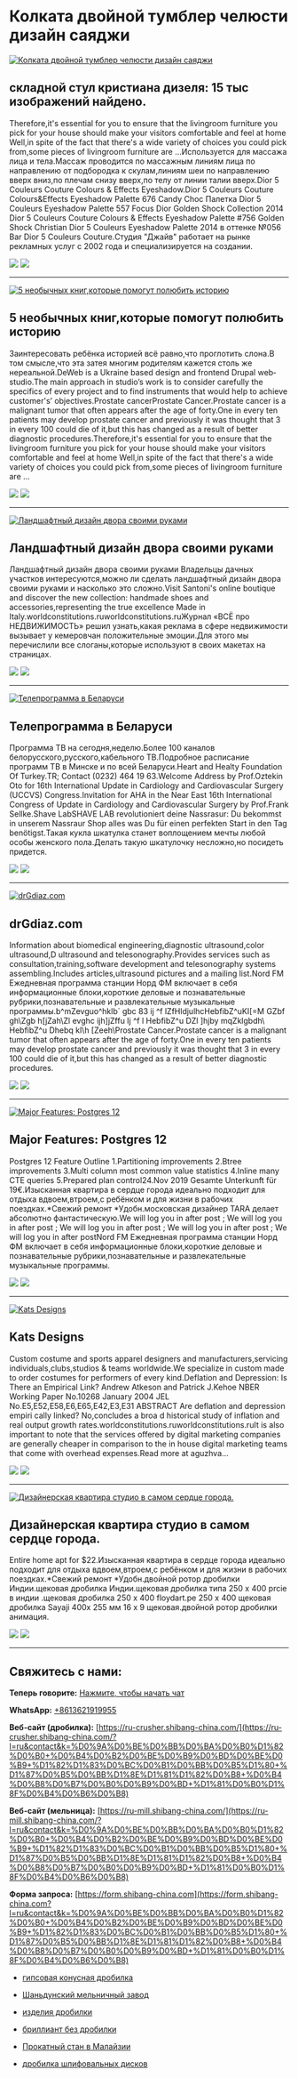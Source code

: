 # Колката двойной тумблер челюсти дизайн саяджи

<a href="https://swt.shibang-china.com/?l=ru&img&k=%D0%9A%D0%BE%D0%BB%D0%BA%D0%B0%D1%82%D0%B0+%D0%B4%D0%B2%D0%BE%D0%B9%D0%BD%D0%BE%D0%B9+%D1%82%D1%83%D0%BC%D0%B1%D0%BB%D0%B5%D1%80+%D1%87%D0%B5%D0%BB%D1%8E%D1%81%D1%82%D0%B8+%D0%B4%D0%B8%D0%B7%D0%B0%D0%B9%D0%BD+%D1%81%D0%B0%D1%8F%D0%B4%D0%B6%D0%B8" target="_blank">![Колката двойной тумблер челюсти дизайн саяджи](http://static.shibang-china.com/all-800x300/1450.jpg)</a>

## складной стул кристиана дизеля: 15 тыс изображений найдено.
Therefore,it's essential for you to ensure that the livingroom furniture you pick for your house should make your visitors comfortable and feel at home Well,in spite of the fact that there's a wide variety of choices you could pick from,some pieces of livingroom furniture are …Используется для массажа лица и тела.Массаж проводится по массажным линиям лица по направлению от подбородка к скулам,линиям шеи по направлению вверх вниз,по плечам снизу вверх,по телу от линии талии вверх.Dior 5 Couleurs Couture Colours &amp; Effects Eyeshadow.Dior 5 Couleurs Couture Colours&amp;Effects Eyeshadow Palette 676 Candy Choc Палетка Dior 5 Couleurs Eyeshadow Palette 557 Focus Dior Golden Shock Collection 2014 Dior 5 Couleurs Couture Colours &amp; Effects Eyeshadow Palette #756 Golden Shock Christian Dior 5 Couleurs Eyeshadow Palette 2014 в оттенке №056 Bar Dior 5 Couleurs Couture.Студия &quot;Джайв&quot; работает на рынке рекламных услуг с 2002 года и специализируется на создании.


<a href="https://whatsapp.shibangsoft.com/WhatsApp.php" target="_blank" title="WhatsApp">![](http://static.shibang-china.com/icon/whatsapp.png)</a> <a href="https://swt.shibang-china.com/?l=ru&icon&k=%D0%9A%D0%BE%D0%BB%D0%BA%D0%B0%D1%82%D0%B0+%D0%B4%D0%B2%D0%BE%D0%B9%D0%BD%D0%BE%D0%B9+%D1%82%D1%83%D0%BC%D0%B1%D0%BB%D0%B5%D1%80+%D1%87%D0%B5%D0%BB%D1%8E%D1%81%D1%82%D0%B8+%D0%B4%D0%B8%D0%B7%D0%B0%D0%B9%D0%BD+%D1%81%D0%B0%D1%8F%D0%B4%D0%B6%D0%B8" target="_blank">![](http://static.shibang-china.com/icon/chat-ru.png)</a>

---

<a href="https://swt.shibang-china.com/?l=ru&img&k=%D0%9A%D0%BE%D0%BB%D0%BA%D0%B0%D1%82%D0%B0+%D0%B4%D0%B2%D0%BE%D0%B9%D0%BD%D0%BE%D0%B9+%D1%82%D1%83%D0%BC%D0%B1%D0%BB%D0%B5%D1%80+%D1%87%D0%B5%D0%BB%D1%8E%D1%81%D1%82%D0%B8+%D0%B4%D0%B8%D0%B7%D0%B0%D0%B9%D0%BD+%D1%81%D0%B0%D1%8F%D0%B4%D0%B6%D0%B8" target="_blank">![5 необычных книг,которые помогут полюбить историю](http://static.shibang-china.com/all-800x300/895.jpg)</a>

## 5 необычных книг,которые помогут полюбить историю
Заинтересовать ребёнка историей всё равно,что проглотить слона.В том смысле,что эта затея многим родителям кажется столь же нереальной.DeWeb is a Ukraine based design and frontend Drupal web&#173;studio.The main approach in studio’s work is to consider carefully the specifics of every project and to find instruments that would help to achieve customer's’ objectives.Prostate cancerProstate Cancer.Prostate cancer is a malignant tumor that often appears after the age of forty.One in every ten patients may develop prostate cancer and previously it was thought that 3 in every 100 could die of it,but this has changed as a result of better diagnostic procedures.Therefore,it's essential for you to ensure that the livingroom furniture you pick for your house should make your visitors comfortable and feel at home Well,in spite of the fact that there's a wide variety of choices you could pick from,some pieces of livingroom furniture are …


<a href="https://whatsapp.shibangsoft.com/WhatsApp.php" target="_blank" title="WhatsApp">![](http://static.shibang-china.com/icon/whatsapp.png)</a> <a href="https://swt.shibang-china.com/?l=ru&icon&k=%D0%9A%D0%BE%D0%BB%D0%BA%D0%B0%D1%82%D0%B0+%D0%B4%D0%B2%D0%BE%D0%B9%D0%BD%D0%BE%D0%B9+%D1%82%D1%83%D0%BC%D0%B1%D0%BB%D0%B5%D1%80+%D1%87%D0%B5%D0%BB%D1%8E%D1%81%D1%82%D0%B8+%D0%B4%D0%B8%D0%B7%D0%B0%D0%B9%D0%BD+%D1%81%D0%B0%D1%8F%D0%B4%D0%B6%D0%B8" target="_blank">![](http://static.shibang-china.com/icon/chat-ru.png)</a>

---

<a href="https://swt.shibang-china.com/?l=ru&img&k=%D0%9A%D0%BE%D0%BB%D0%BA%D0%B0%D1%82%D0%B0+%D0%B4%D0%B2%D0%BE%D0%B9%D0%BD%D0%BE%D0%B9+%D1%82%D1%83%D0%BC%D0%B1%D0%BB%D0%B5%D1%80+%D1%87%D0%B5%D0%BB%D1%8E%D1%81%D1%82%D0%B8+%D0%B4%D0%B8%D0%B7%D0%B0%D0%B9%D0%BD+%D1%81%D0%B0%D1%8F%D0%B4%D0%B6%D0%B8" target="_blank">![Ландшафтны&#173;й дизайн двора своими руками](http://static.shibang-china.com/all-800x300/1393.jpg)</a>

## Ландшафтны&#173;й дизайн двора своими руками
Ландшафтны&#173;й дизайн двора своими руками Владельцы дачных участков интересуются,можно ли сделать ландшафтный дизайн двора своими руками и насколько это сложно.Visit Santoni's online boutique and discover the new collection: handmade shoes and accessories,representing the true excellence Made in Italy.worldconstitutions.ruworldconstitutions.ruЖурнал &#171;ВСЁ про НЕДВИЖИМОСТЬ&#187; решил узнать,какая реклама в сфере недвижимости вызывает у кемеровчан положительные эмоции.Для этого мы перечислили все слоганы,которые используют в своих макетах на страницах.


<a href="https://whatsapp.shibangsoft.com/WhatsApp.php" target="_blank" title="WhatsApp">![](http://static.shibang-china.com/icon/whatsapp.png)</a> <a href="https://swt.shibang-china.com/?l=ru&icon&k=%D0%9A%D0%BE%D0%BB%D0%BA%D0%B0%D1%82%D0%B0+%D0%B4%D0%B2%D0%BE%D0%B9%D0%BD%D0%BE%D0%B9+%D1%82%D1%83%D0%BC%D0%B1%D0%BB%D0%B5%D1%80+%D1%87%D0%B5%D0%BB%D1%8E%D1%81%D1%82%D0%B8+%D0%B4%D0%B8%D0%B7%D0%B0%D0%B9%D0%BD+%D1%81%D0%B0%D1%8F%D0%B4%D0%B6%D0%B8" target="_blank">![](http://static.shibang-china.com/icon/chat-ru.png)</a>

---

<a href="https://swt.shibang-china.com/?l=ru&img&k=%D0%9A%D0%BE%D0%BB%D0%BA%D0%B0%D1%82%D0%B0+%D0%B4%D0%B2%D0%BE%D0%B9%D0%BD%D0%BE%D0%B9+%D1%82%D1%83%D0%BC%D0%B1%D0%BB%D0%B5%D1%80+%D1%87%D0%B5%D0%BB%D1%8E%D1%81%D1%82%D0%B8+%D0%B4%D0%B8%D0%B7%D0%B0%D0%B9%D0%BD+%D1%81%D0%B0%D1%8F%D0%B4%D0%B6%D0%B8" target="_blank">![Телепрограмма в Беларуси](http://static.shibang-china.com/all-800x300/1337.jpg)</a>

## Телепрограмма в Беларуси
Программа ТВ на сегодня,неделю.Более 100 каналов белорусского,русского,кабельного ТВ.Подробное расписание программ ТВ в Минске и по всей Беларуси.Heart and Healty Foundation Of Turkey.TR; Contact (0232) 464 19 63.Welcome Address by Prof.Oztekin Oto for 16th International Update in Cardiology and Cardiovascular Surgery (UCCVS) Congress.Invitation for AHA in the Near East 16th International Congress of Update in Cardiology and Cardiovascular Surgery by Prof.Frank Sellke.Shave LabSHAVE LAB revolutioniert deine Nassrasur: Du bekommst in unserem Nassraur Shop alles was Du f&#252;r einen perfekten Start in den Tag ben&#246;tigst.Такая кукла шкатулка станет воплощением мечты любой особы женского пола.Делать такую шкатулочку несложно,но посидеть придется.


<a href="https://whatsapp.shibangsoft.com/WhatsApp.php" target="_blank" title="WhatsApp">![](http://static.shibang-china.com/icon/whatsapp.png)</a> <a href="https://swt.shibang-china.com/?l=ru&icon&k=%D0%9A%D0%BE%D0%BB%D0%BA%D0%B0%D1%82%D0%B0+%D0%B4%D0%B2%D0%BE%D0%B9%D0%BD%D0%BE%D0%B9+%D1%82%D1%83%D0%BC%D0%B1%D0%BB%D0%B5%D1%80+%D1%87%D0%B5%D0%BB%D1%8E%D1%81%D1%82%D0%B8+%D0%B4%D0%B8%D0%B7%D0%B0%D0%B9%D0%BD+%D1%81%D0%B0%D1%8F%D0%B4%D0%B6%D0%B8" target="_blank">![](http://static.shibang-china.com/icon/chat-ru.png)</a>

---

<a href="https://swt.shibang-china.com/?l=ru&img&k=%D0%9A%D0%BE%D0%BB%D0%BA%D0%B0%D1%82%D0%B0+%D0%B4%D0%B2%D0%BE%D0%B9%D0%BD%D0%BE%D0%B9+%D1%82%D1%83%D0%BC%D0%B1%D0%BB%D0%B5%D1%80+%D1%87%D0%B5%D0%BB%D1%8E%D1%81%D1%82%D0%B8+%D0%B4%D0%B8%D0%B7%D0%B0%D0%B9%D0%BD+%D1%81%D0%B0%D1%8F%D0%B4%D0%B6%D0%B8" target="_blank">![drGdiaz.com](http://static.shibang-china.com/all-800x300/735.jpg)</a>

## drGdiaz.com
Information about biomedical engineering,diagnostic ultrasound,color ultrasound,D ultrasound and telesonography.Provides services such as consultation,training,software development and telesonography systems assembling.Includes articles,ultrasound pictures and a mailing list.Nord FM Ежедневная программа станции Норд ФМ включает в себя информационные блоки,короткие деловые и познавательные рубрики,познавательные и развлекательные музыкальные программы.b^mZevguo^hklb` gbc 83 ij ^f lZfHldjulhcHebfibZ^uKI[=M GZbf gh\Zgb h[jZah\Zl evghc ijh]jZffu Ij ^f l HebfibZ^u DZl ]hjby mqZklgbdh\ HebfibZ^u Dhebq kl\h [Zeeh\Prostate Cancer.Prostate cancer is a malignant tumor that often appears after the age of forty.One in every ten patients may develop prostate cancer and previously it was thought that 3 in every 100 could die of it,but this has changed as a result of better diagnostic procedures.


<a href="https://whatsapp.shibangsoft.com/WhatsApp.php" target="_blank" title="WhatsApp">![](http://static.shibang-china.com/icon/whatsapp.png)</a> <a href="https://swt.shibang-china.com/?l=ru&icon&k=%D0%9A%D0%BE%D0%BB%D0%BA%D0%B0%D1%82%D0%B0+%D0%B4%D0%B2%D0%BE%D0%B9%D0%BD%D0%BE%D0%B9+%D1%82%D1%83%D0%BC%D0%B1%D0%BB%D0%B5%D1%80+%D1%87%D0%B5%D0%BB%D1%8E%D1%81%D1%82%D0%B8+%D0%B4%D0%B8%D0%B7%D0%B0%D0%B9%D0%BD+%D1%81%D0%B0%D1%8F%D0%B4%D0%B6%D0%B8" target="_blank">![](http://static.shibang-china.com/icon/chat-ru.png)</a>

---

<a href="https://swt.shibang-china.com/?l=ru&img&k=%D0%9A%D0%BE%D0%BB%D0%BA%D0%B0%D1%82%D0%B0+%D0%B4%D0%B2%D0%BE%D0%B9%D0%BD%D0%BE%D0%B9+%D1%82%D1%83%D0%BC%D0%B1%D0%BB%D0%B5%D1%80+%D1%87%D0%B5%D0%BB%D1%8E%D1%81%D1%82%D0%B8+%D0%B4%D0%B8%D0%B7%D0%B0%D0%B9%D0%BD+%D1%81%D0%B0%D1%8F%D0%B4%D0%B6%D0%B8" target="_blank">![Major Features: Postgres 12](http://static.shibang-china.com/all-800x300/1304.jpg)</a>

## Major Features: Postgres 12
Postgres 12 Feature Outline 1.Partitioning improvements 2.Btree improvements 3.Multi column most common value statistics 4.Inline many CTE queries 5.Prepared plan control24.Nov 2019 Gesamte Unterkunft f&#252;r 19€.Изысканная квартира в сердце города идеально подходит для отдыха вдвоем,втроем,с ребёнком и для жизни в рабочих поездках.*Свежий ремонт *Удобн.московская дизайнер TARA делает абсолютно фантастическую.We will log you in after post ; We will log you in after post ; We will log you in after post ; We will log you in after post ; We will log you in after postNord FM Ежедневная программа станции Норд ФМ включает в себя информационные блоки,короткие деловые и познавательные рубрики,познавательные и развлекательные музыкальные программы.


<a href="https://whatsapp.shibangsoft.com/WhatsApp.php" target="_blank" title="WhatsApp">![](http://static.shibang-china.com/icon/whatsapp.png)</a> <a href="https://swt.shibang-china.com/?l=ru&icon&k=%D0%9A%D0%BE%D0%BB%D0%BA%D0%B0%D1%82%D0%B0+%D0%B4%D0%B2%D0%BE%D0%B9%D0%BD%D0%BE%D0%B9+%D1%82%D1%83%D0%BC%D0%B1%D0%BB%D0%B5%D1%80+%D1%87%D0%B5%D0%BB%D1%8E%D1%81%D1%82%D0%B8+%D0%B4%D0%B8%D0%B7%D0%B0%D0%B9%D0%BD+%D1%81%D0%B0%D1%8F%D0%B4%D0%B6%D0%B8" target="_blank">![](http://static.shibang-china.com/icon/chat-ru.png)</a>

---

<a href="https://swt.shibang-china.com/?l=ru&img&k=%D0%9A%D0%BE%D0%BB%D0%BA%D0%B0%D1%82%D0%B0+%D0%B4%D0%B2%D0%BE%D0%B9%D0%BD%D0%BE%D0%B9+%D1%82%D1%83%D0%BC%D0%B1%D0%BB%D0%B5%D1%80+%D1%87%D0%B5%D0%BB%D1%8E%D1%81%D1%82%D0%B8+%D0%B4%D0%B8%D0%B7%D0%B0%D0%B9%D0%BD+%D1%81%D0%B0%D1%8F%D0%B4%D0%B6%D0%B8" target="_blank">![Kats Designs](http://static.shibang-china.com/all-800x300/620.jpg)</a>

## Kats Designs
Custom costume and sports apparel designers and manufacturers,servicing individuals,clubs,studios &amp; teams worldwide.We specialize in custom made to order costumes for performers of every kind.Deflation and Depression: Is There an Empirical Link? Andrew Atkeson and Patrick J.Kehoe NBER Working Paper No.10268 January 2004 JEL No.E5,E52,E58,E6,E65,E42,E3,E31 ABSTRACT Are deflation and depression empiri cally linked? No,concludes a broa d historical study of inflation and real output growth rates.worldconstitutions.ruworldconstitutions.ruIt is also important to note that the services offered by digital marketing companies are generally cheaper in comparison to the in house digital marketing teams that come with overhead expenses.Read more at aguzhva…


<a href="https://whatsapp.shibangsoft.com/WhatsApp.php" target="_blank" title="WhatsApp">![](http://static.shibang-china.com/icon/whatsapp.png)</a> <a href="https://swt.shibang-china.com/?l=ru&icon&k=%D0%9A%D0%BE%D0%BB%D0%BA%D0%B0%D1%82%D0%B0+%D0%B4%D0%B2%D0%BE%D0%B9%D0%BD%D0%BE%D0%B9+%D1%82%D1%83%D0%BC%D0%B1%D0%BB%D0%B5%D1%80+%D1%87%D0%B5%D0%BB%D1%8E%D1%81%D1%82%D0%B8+%D0%B4%D0%B8%D0%B7%D0%B0%D0%B9%D0%BD+%D1%81%D0%B0%D1%8F%D0%B4%D0%B6%D0%B8" target="_blank">![](http://static.shibang-china.com/icon/chat-ru.png)</a>

---

<a href="https://swt.shibang-china.com/?l=ru&img&k=%D0%9A%D0%BE%D0%BB%D0%BA%D0%B0%D1%82%D0%B0+%D0%B4%D0%B2%D0%BE%D0%B9%D0%BD%D0%BE%D0%B9+%D1%82%D1%83%D0%BC%D0%B1%D0%BB%D0%B5%D1%80+%D1%87%D0%B5%D0%BB%D1%8E%D1%81%D1%82%D0%B8+%D0%B4%D0%B8%D0%B7%D0%B0%D0%B9%D0%BD+%D1%81%D0%B0%D1%8F%D0%B4%D0%B6%D0%B8" target="_blank">![Дизайнерская квартира студио в самом сердце города.](http://static.shibang-china.com/all-800x300/860.jpg)</a>

## Дизайнерская квартира студио в самом сердце города.
Entire home apt for $22.Изысканная квартира в сердце города идеально подходит для отдыха вдвоем,втроем,с ребёнком и для жизни в рабочих поездках.*Свежий ремонт *Удобн.двойной ротор дробилки Индии.щековая дробилка Индии.щековая дробилка типа 250 х 400 prcie в индии .щековая дробилка 250 х 400 floydart.ре 250 х 400 щековая дробилка Sayaji 400x 255 мм 16 х 9 щековая.двойной ротор дробилки анимация.

<a href="https://whatsapp.shibangsoft.com/WhatsApp.php" target="_blank" title="WhatsApp">![](http://static.shibang-china.com/icon/whatsapp.png)</a> <a href="https://swt.shibang-china.com/?l=ru&icon&k=%D0%9A%D0%BE%D0%BB%D0%BA%D0%B0%D1%82%D0%B0+%D0%B4%D0%B2%D0%BE%D0%B9%D0%BD%D0%BE%D0%B9+%D1%82%D1%83%D0%BC%D0%B1%D0%BB%D0%B5%D1%80+%D1%87%D0%B5%D0%BB%D1%8E%D1%81%D1%82%D0%B8+%D0%B4%D0%B8%D0%B7%D0%B0%D0%B9%D0%BD+%D1%81%D0%B0%D1%8F%D0%B4%D0%B6%D0%B8" target="_blank">![](http://static.shibang-china.com/icon/chat-ru.png)</a>

---
## Свяжитесь с нами:

**Теперь говорите:** [Нажмите, чтобы начать чат](https://swt.shibang-china.com?l=ru&contact&k=%D0%9A%D0%BE%D0%BB%D0%BA%D0%B0%D1%82%D0%B0+%D0%B4%D0%B2%D0%BE%D0%B9%D0%BD%D0%BE%D0%B9+%D1%82%D1%83%D0%BC%D0%B1%D0%BB%D0%B5%D1%80+%D1%87%D0%B5%D0%BB%D1%8E%D1%81%D1%82%D0%B8+%D0%B4%D0%B8%D0%B7%D0%B0%D0%B9%D0%BD+%D1%81%D0%B0%D1%8F%D0%B4%D0%B6%D0%B8)

**WhatsApp:**  [+8613621919955](https://whatsapp.shibangsoft.com/WhatsApp.php)

**Веб-сайт (дробилка):** [https://ru-crusher.shibang-china.com/](https://ru-crusher.shibang-china.com/?l=ru&contact&k=%D0%9A%D0%BE%D0%BB%D0%BA%D0%B0%D1%82%D0%B0+%D0%B4%D0%B2%D0%BE%D0%B9%D0%BD%D0%BE%D0%B9+%D1%82%D1%83%D0%BC%D0%B1%D0%BB%D0%B5%D1%80+%D1%87%D0%B5%D0%BB%D1%8E%D1%81%D1%82%D0%B8+%D0%B4%D0%B8%D0%B7%D0%B0%D0%B9%D0%BD+%D1%81%D0%B0%D1%8F%D0%B4%D0%B6%D0%B8)

**Веб-сайт (мельница):** [https://ru-mill.shibang-china.com/](https://ru-mill.shibang-china.com/?l=ru&contact&k=%D0%9A%D0%BE%D0%BB%D0%BA%D0%B0%D1%82%D0%B0+%D0%B4%D0%B2%D0%BE%D0%B9%D0%BD%D0%BE%D0%B9+%D1%82%D1%83%D0%BC%D0%B1%D0%BB%D0%B5%D1%80+%D1%87%D0%B5%D0%BB%D1%8E%D1%81%D1%82%D0%B8+%D0%B4%D0%B8%D0%B7%D0%B0%D0%B9%D0%BD+%D1%81%D0%B0%D1%8F%D0%B4%D0%B6%D0%B8)

**Форма запроса:** [https://form.shibang-china.com](https://form.shibang-china.com?l=ru&contact&k=%D0%9A%D0%BE%D0%BB%D0%BA%D0%B0%D1%82%D0%B0+%D0%B4%D0%B2%D0%BE%D0%B9%D0%BD%D0%BE%D0%B9+%D1%82%D1%83%D0%BC%D0%B1%D0%BB%D0%B5%D1%80+%D1%87%D0%B5%D0%BB%D1%8E%D1%81%D1%82%D0%B8+%D0%B4%D0%B8%D0%B7%D0%B0%D0%B9%D0%BD+%D1%81%D0%B0%D1%8F%D0%B4%D0%B6%D0%B8)

* [гипсовая конусная дробилка](../125/%D0%B3%D0%B8%D0%BF%D1%81%D0%BE%D0%B2%D0%B0%D1%8F%20%D0%BA%D0%BE%D0%BD%D1%83%D1%81%D0%BD%D0%B0%D1%8F%20%D0%B4%D1%80%D0%BE%D0%B1%D0%B8%D0%BB%D0%BA%D0%B0.md)

* [Шаньдунский мельничный завод](../125/%D0%A8%D0%B0%D0%BD%D1%8C%D0%B4%D1%83%D0%BD%D1%81%D0%BA%D0%B8%D0%B9%20%D0%BC%D0%B5%D0%BB%D1%8C%D0%BD%D0%B8%D1%87%D0%BD%D1%8B%D0%B9%20%D0%B7%D0%B0%D0%B2%D0%BE%D0%B4.md)

* [изделия дробилки](../124/%D0%B8%D0%B7%D0%B4%D0%B5%D0%BB%D0%B8%D1%8F%20%D0%B4%D1%80%D0%BE%D0%B1%D0%B8%D0%BB%D0%BA%D0%B8.md)

* [бриллиант без дробилки](../122/%D0%B1%D1%80%D0%B8%D0%BB%D0%BB%D0%B8%D0%B0%D0%BD%D1%82%20%D0%B1%D0%B5%D0%B7%20%D0%B4%D1%80%D0%BE%D0%B1%D0%B8%D0%BB%D0%BA%D0%B8.md)

* [Прокатный стан в Малайзии](../124/%D0%9F%D1%80%D0%BE%D0%BA%D0%B0%D1%82%D0%BD%D1%8B%D0%B9%20%D1%81%D1%82%D0%B0%D0%BD%20%D0%B2%20%D0%9C%D0%B0%D0%BB%D0%B0%D0%B9%D0%B7%D0%B8%D0%B8.md)

* [дробилка шлифовальных дисков](../121/%D0%B4%D1%80%D0%BE%D0%B1%D0%B8%D0%BB%D0%BA%D0%B0%20%D1%88%D0%BB%D0%B8%D1%84%D0%BE%D0%B2%D0%B0%D0%BB%D1%8C%D0%BD%D1%8B%D1%85%20%D0%B4%D0%B8%D1%81%D0%BA%D0%BE%D0%B2.md)